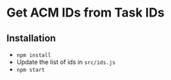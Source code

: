 # Get ACM IDs from Task IDs

## Installation

* `npm install`
* Update the list of ids in `src/ids.js`
* `npm start`
